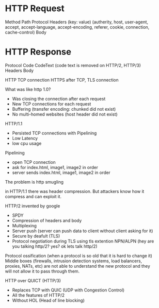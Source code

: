 # HTTP Request

Method  Path  Protocol 
       Headers (key: value) (autherity, host, user-agent, accept, accept-language, accept-encoding, referer, cookie, connection, cache-control)
       Body

# HTTP Response

Protocol Code CodeText (code text is removed on HTTP/2, HTTP/3)
        Headers
        Body

HTTP TCP connection
HTTPS after TCP, TLS connection


What was like http 1.0?
- Was closing the connection after each request
- New TCP connections for each request
- Buffering (transfer encoding: chunked did not exist)
- No multi-homed websites (host header did not exist)
  

HTTP/1.1
- Persisted TCP connections with Pipelining
- Low Latency
- low cpu usage

Pipelining 
- open TCP connection
- ask for index.html, image1, image2 in order
- server sends index.html, image1, image2 in order

The problem is http smugling 

in HTTP/1.1 there was header compression. But attackers know how it compress and can exploit it.


HTTP/2
invented by google
- SPDY 
- Compression of headers and body
- Multiplexing 
- Server push (server can push data to client without client asking for it)
- Secure by deafult (TLS)
- Protocol negotiation during TLS using tls extention NPN/ALPN (hey are you talking http/2? yes? ok lets talk http/2)

Protocol ossification (when a protocol is so old that it is hard to change it)
Middle boxes (firewalls, intrusion detection systems, load balancers, proxies, NATs, etc) are not able to understand the new protocol and they will not allow it to pass through them.


HTTP over QUICT (HTTP/3)
- Replaces TCP with QUIC (UDP with Congestion Control)
- All the features of HTTP/2
- Without HOL (Head of line blocking)